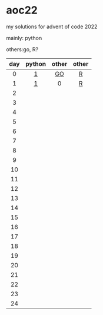 # aoc22

my solutions for advent of code 2022

mainly: python

others:go, R?

| day  | python | other | other |
| :-------------: |:-------------:| :-----:| :-----:|
| 0 | [1](day0/aoc_day0.py) |  [GO](day0/aoc_day0.go) |[R](day0/aoc_day0.R)|
| 1 | [1](day1/aoc_day1.py)     | 0 |[R](day1/aoc_day1.R) |
| 2 |      |  | |
| 3 |      |  |
| 4 |      |  |
| 5 |      |  |
| 6 |      |  |
| 7 |      |  |
| 8 |      |  |
| 9 |      |  |
| 10 |      |  |
| 11 |      |  |
| 12 |      |  |
| 13 |      |  |
| 14 |      |  |
| 15 |      |  |
| 16 |      |  |
| 17 |      |  |
| 18 |      |  |
| 19 |      |  |
| 20 |      |  |
| 21 |      |  |
| 22 |      |  |
| 23 |      |  |
| 24 |      |  |
